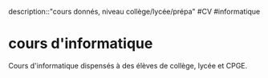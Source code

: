 description::"cours donnés, niveau collège/lycée/prépa"
#CV #informatique 
# cours d'informatique
Cours d'informatique dispensés à des élèves de collège, lycée et CPGE.
